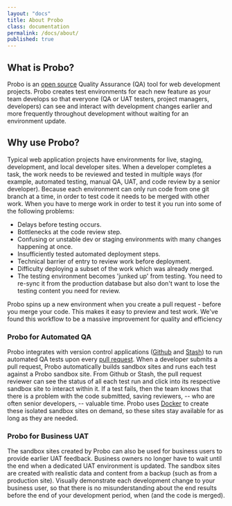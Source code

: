 ```yaml
---
layout: "docs"
title: About Probo
class: documentation
permalink: /docs/about/
published: true
---
```



## What is Probo?

Probo is an [open source](https://github.com/ProboCI/probo) Quality Assurance (QA) tool for web development projects. Probo creates test environments for each new feature as your team develops so that everyone (QA or UAT testers, project managers, developers) can see and interact with development changes earlier and more frequently throughout development without waiting for an environment update.

## Why use Probo?

Typical web application projects have environments for live, staging, development, and local developer sites. When a developer completes a task, the work needs to be reviewed and tested in multiple ways (for example, automated testing, manual QA, UAT, and code review by a senior developer). Because each environment can only run code from one git branch at a time, in order to test  code it needs to be merged with other work. When you have to merge work in order to test it you run into some of the following  problems:

 - Delays before testing occurs.
 - Bottlenecks at the code review step.
 - Confusing or unstable dev or staging environments with many changes happening at once.
 - Insufficiently tested automated deployment steps.
 - Technical barrier of entry to review work before deployment.
 - Difficulty deploying a subset of the work which was already merged.
 - The testing environment becomes 'junked up' from testing. You need to re-sync it from the production database but also don't want to lose the testing content you need for review.

Probo spins up a new environment when you create a pull request - before you merge your code. This makes it easy to preview and test work. We've found this workflow to be a massive improvement for quality and efficiency

### Probo for Automated QA

Probo integrates with version control applications ([Github](http://github.com/) and [Stash](https://www.atlassian.com/software/stash)) to run automated QA tests upon every [pull request](http://oss-watch.ac.uk/resources/pullrequest). When a developer submits a pull request, Probo automatically builds sandbox sites and runs each test against a Probo sandbox site. From Github or Stash, the pull request reviewer can see the status of all each test run and click into its respective sandbox site to interact within it. If a test fails, then the team knows that there is a problem with the code submitted, saving reviewers, -- who are often senior developers, -- valuable time. Probo uses [Docker](https://www.docker.com/) to create these isolated sandbox sites on demand, so these sites stay available for as long as they are needed.

### Probo for Business UAT

The sandbox sites created by Probo can also be used for business users to provide earlier UAT feedback. Business owners no longer have to wait until the end when a dedicated UAT environment is updated. The sandbox sites are created with realistic data and content from a backup (such as  from a production site). Visually demonstrate each development change to your business user, so that there is no misunderstanding about the end results before the end of your development period, when (and the code is merged).
